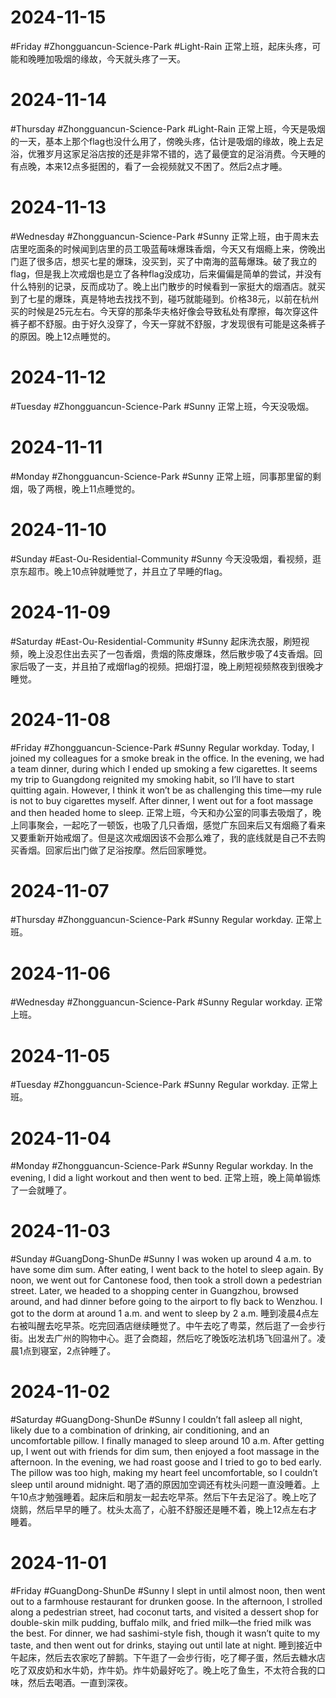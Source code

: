 # 2024-11-15
#Friday #Zhongguancun-Science-Park  #Light-Rain 
正常上班，起床头疼，可能和晚睡加吸烟的缘故，今天就头疼了一天。

# 2024-11-14
#Thursday  #Zhongguancun-Science-Park  #Light-Rain 
正常上班，今天是吸烟的一天，基本上那个flag也没什么用了，傍晚头疼，估计是吸烟的缘故，晚上去足浴，优雅岁月这家足浴店按的还是非常不错的，选了最便宜的足浴消费。今天睡的有点晚，本来12点多挺困的，看了一会视频就又不困了。然后2点才睡。

# 2024-11-13
#Wednesday  #Zhongguancun-Science-Park  #Sunny 
正常上班，由于周末去店里吃面条的时候闻到店里的员工吸蓝莓味爆珠香烟，今天又有烟瘾上来，傍晚出门逛了很多店，想买七星的爆珠，没买到，买了中南海的蓝莓爆珠。破了我立的flag，但是我上次戒烟也是立了各种flag没成功，后来偏偏是简单的尝试，并没有什么特别的记录，反而成功了。晚上出门散步的时候看到一家挺大的烟酒店。就买到了七星的爆珠，真是特地去找找不到，碰巧就能碰到。价格38元，以前在杭州买的时候是25元左右。今天穿的那条华夫格好像会导致私处有摩擦，每次穿这件裤子都不舒服。由于好久没穿了，今天一穿就不舒服，才发现很有可能是这条裤子的原因。晚上12点睡觉的。

# 2024-11-12
#Tuesday   #Zhongguancun-Science-Park  #Sunny 
正常上班，今天没吸烟。

# 2024-11-11
#Monday  #Zhongguancun-Science-Park  #Sunny 
正常上班，同事那里留的剩烟，吸了两根，晚上11点睡觉的。

# 2024-11-10
#Sunday  #East-Ou-Residential-Community   #Sunny 
今天没吸烟，看视频，逛京东超市。晚上10点钟就睡觉了，并且立了早睡的flag。

# 2024-11-09
#Saturday  #East-Ou-Residential-Community   #Sunny 
起床洗衣服，刷短视频，晚上没忍住出去买了一包香烟，贵烟的陈皮爆珠，然后散步吸了4支香烟。回家后吸了一支，并且拍了戒烟flag的视频。把烟打湿，晚上刷短视频熬夜到很晚才睡觉。

# 2024-11-08
#Friday #Zhongguancun-Science-Park  #Sunny 
Regular workday. Today, I joined my colleagues for a smoke break in the office. In the evening, we had a team dinner, during which I ended up smoking a few cigarettes. It seems my trip to Guangdong reignited my smoking habit, so I’ll have to start quitting again. However, I think it won’t be as challenging this time—my rule is not to buy cigarettes myself. After dinner, I went out for a foot massage and then headed home to sleep.
正常上班，今天和办公室的同事去吸烟了，晚上同事聚会，一起吃了一顿饭，也吸了几只香烟，感觉广东回来后又有烟瘾了看来又要重新开始戒烟了。但是这次戒烟因该不会那么难了，我的底线就是自己不去购买香烟。回家后出门做了足浴按摩。然后回家睡觉。

# 2024-11-07
#Thursday  #Zhongguancun-Science-Park  #Sunny 
Regular workday. 
正常上班。

# 2024-11-06
#Wednesday  #Zhongguancun-Science-Park  #Sunny 
Regular workday. 
正常上班。

# 2024-11-05
#Tuesday  #Zhongguancun-Science-Park  #Sunny 
Regular workday. 
正常上班。

# 2024-11-04
#Monday #Zhongguancun-Science-Park  #Sunny 
Regular workday. In the evening, I did a light workout and then went to bed.
正常上班，晚上简单锻炼了一会就睡了。

# 2024-11-03
#Sunday   #GuangDong-ShunDe  #Sunny 
I was woken up around 4 a.m. to have some dim sum. After eating, I went back to the hotel to sleep again. By noon, we went out for Cantonese food, then took a stroll down a pedestrian street. Later, we headed to a shopping center in Guangzhou, browsed around, and had dinner before going to the airport to fly back to Wenzhou. I got to the dorm at around 1 a.m. and went to sleep by 2 a.m.
睡到凌晨4点左右被叫醒去吃早茶。吃完回酒店继续睡觉了。中午去吃了粤菜，然后逛了一会步行街。出发去广州的购物中心。逛了会商超，然后吃了晚饭吃法机场飞回温州了。凌晨1点到寝室，2点钟睡了。

# 2024-11-02
#Saturday #GuangDong-ShunDe  #Sunny 
I couldn’t fall asleep all night, likely due to a combination of drinking, air conditioning, and an uncomfortable pillow. I finally managed to sleep around 10 a.m. After getting up, I went out with friends for dim sum, then enjoyed a foot massage in the afternoon. In the evening, we had roast goose and I tried to go to bed early. The pillow was too high, making my heart feel uncomfortable, so I couldn’t sleep until around midnight.
喝了酒的原因加空调还有枕头问题一直没睡着。上午10点才勉强睡着。起床后和朋友一起去吃早茶。然后下午去足浴了。晚上吃了烧鹅，然后早早的睡了。枕头太高了，心脏不舒服还是睡不着，晚上12点左右才睡着。

# 2024-11-01
#Friday  #GuangDong-ShunDe  #Sunny 
I slept in until almost noon, then went out to a farmhouse restaurant for drunken goose. In the afternoon, I strolled along a pedestrian street, had coconut tarts, and visited a dessert shop for double-skin milk pudding, buffalo milk, and fried milk—the fried milk was the best. For dinner, we had sashimi-style fish, though it wasn’t quite to my taste, and then went out for drinks, staying out until late at night.
睡到接近中午起床，然后去农家吃了醉鹅。下午逛了一会步行街，吃了椰子蛋，然后去糖水店吃了双皮奶和水牛奶，炸牛奶。炸牛奶最好吃了。晚上吃了鱼生，不太符合我的口味，然后去喝酒。一直到深夜。